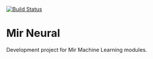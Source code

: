 [![Build Status](https://travis-ci.org/libmir/mir-neural.svg?branch=master)](https://travis-ci.org/libmir/mir-neural)

# Mir Neural
Development project for Mir Machine Learning modules.
